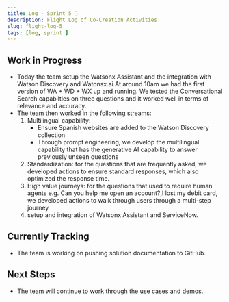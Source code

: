 ```yaml
---
title: Log - Sprint 5 🛫
description: Flight Log of Co-Creation Activities
slug: flight-log-5
tags: [log, sprint ]
---
```

## Work in Progress
- Today the team setup the Watsonx Assistant and the integration with Watson Discovery and Watonsx.ai.At around 10am we had the first version of WA + WD + WX up and running. We tested the Conversational Search capabilties on three questions and it worked well in terms of relevance and accuracy. 
- The team then worked in the following streams:
    1. Multilingual capability: 
        - Ensure Spanish websites are added to the Watson Discovery collection
        - Through prompt engineering, we develop the multilingual capability that has the generative AI capability to answer previously unseen questions
    2. Standardization: for the questions that are frequently asked, we developed actions to ensure standard responses, which also optimized the response time.
    3. High value journeys: for the questions that used to require human agents e.g. Can you help me open an account?,I lost my debit card, we developed actions to walk through users through a multi-step journey 
    4. setup and integration of Watsonx Assistant and ServiceNow.
## Currently Tracking
- The team is working on pushing solution documentation to GitHub.
## Next Steps
- The team will continue to work through the use cases and demos.
